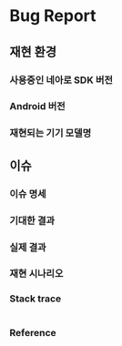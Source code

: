 # Bug Report
## 재현 환경
### 사용중인 네아로 SDK 버전

### Android 버전

### 재현되는 기기 모델명

## 이슈
### 이슈 명세

### 기대한 결과

### 실제 결과

### 재현 시나리오

### Stack trace
```
```

### Reference
